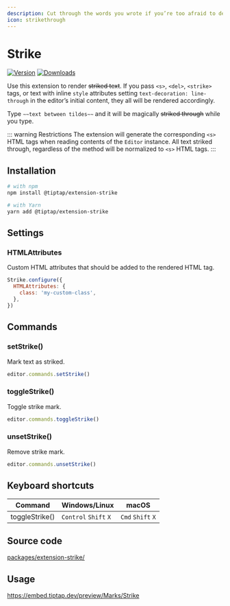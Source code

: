 ```yaml
---
description: Cut through the words you wrote if you’re too afraid to delete it.
icon: strikethrough
---
```


# Strike
[![Version](https://img.shields.io/npm/v/@tiptap/extension-strike.svg?label=version)](https://www.npmjs.com/package/@tiptap/extension-strike)
[![Downloads](https://img.shields.io/npm/dm/@tiptap/extension-strike.svg)](https://npmcharts.com/compare/@tiptap/extension-strike?minimal=true)

Use this extension to render ~~striked text~~. If you pass `<s>`, `<del>`, `<strike>` tags, or text with inline `style` attributes setting `text-decoration: line-through` in the editor’s initial content, they all will be rendered accordingly.

Type <code>&Tilde;&Tilde;text between tildes&Tilde;&Tilde;</code> and it will be magically ~~striked through~~ while you type.

::: warning Restrictions
The extension will generate the corresponding `<s>` HTML tags when reading contents of the `Editor` instance. All text striked through, regardless of the method will be normalized to `<s>` HTML tags.
:::

## Installation
```bash
# with npm
npm install @tiptap/extension-strike

# with Yarn
yarn add @tiptap/extension-strike
```

## Settings

### HTMLAttributes
Custom HTML attributes that should be added to the rendered HTML tag.

```js
Strike.configure({
  HTMLAttributes: {
    class: 'my-custom-class',
  },
})
```

## Commands

### setStrike()
Mark text as striked.

```js
editor.commands.setStrike()
```

### toggleStrike()
Toggle strike mark.

```js
editor.commands.toggleStrike()
```

### unsetStrike()
Remove strike mark.

```js
editor.commands.unsetStrike()
```

## Keyboard shortcuts
| Command        | Windows/Linux                   | macOS                       |
| -------------- | ------------------------------- | --------------------------- |
| toggleStrike() | `Control`&nbsp;`Shift`&nbsp;`X` | `Cmd`&nbsp;`Shift`&nbsp;`X` |

## Source code
[packages/extension-strike/](https://github.com/ueberdosis/tiptap/blob/main/packages/extension-strike/)

## Usage
https://embed.tiptap.dev/preview/Marks/Strike

